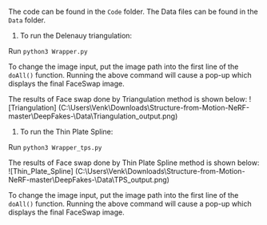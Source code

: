 The code can be found in the `Code` folder.
The Data files can be found in the `Data` folder. 


1) To run the Delenauy triangulation:

Run `python3 Wrapper.py`

To change the image input, put the image path into the first line of the `doAll()` function.
Running the above command will cause a pop-up which displays the final FaceSwap image.

The results of Face swap done by Triangulation method is shown below:
![Triangulation] (C:\Users\Venk\Downloads\Structure-from-Motion-NeRF-master\DeepFakes-\Data\Triangulation_output.png)

1) To run the Thin Plate Spline:

Run `python3 Wrapper_tps.py`

The results of Face swap done by Thin Plate Spline method is shown below:
![Thin_Plate_Spline] (C:\Users\Venk\Downloads\Structure-from-Motion-NeRF-master\DeepFakes-\Data\TPS_output.png)

To change the image input, put the image path into the first line of the `doAll()` function.
Running the above command will cause a pop-up which displays the final FaceSwap image.



